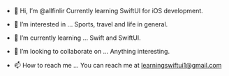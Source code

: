 - 👋 Hi, I’m @allfinlir
  Currently learning SwiftUI for iOS development.
  
- 👀 I’m interested in ...
Sports, travel and life in general.

- 🌱 I’m currently learning ...
Swift and SwiftUI.

- 💞️ I’m looking to collaborate on ...
Anything interesting.

- 📫 How to reach me ...
You can reach me at learningswiftui1@gmail.com 

<!---
allfinlir/allfinlir is a ✨ special ✨ repository because its `README.md` (this file) appears on your GitHub profile.
You can click the Preview link to take a look at your changes.
--->
